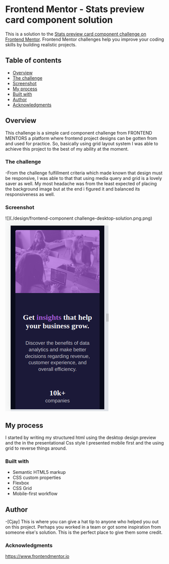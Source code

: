 # Frontend Mentor - Stats preview card component solution

This is a solution to the [Stats preview card component challenge on Frontend Mentor](https://www.frontendmentor.io/challenges/stats-preview-card-component-8JqbgoU62). Frontend Mentor challenges help you improve your coding skills by building realistic projects. 

## Table of contents

- [Overview](#overview)
- [The challenge](#the-challenge)
- [Screenshot](#screenshot)
- [My process](#my-process)
- [Built with](#built-with)
- [Author](#author)
- [Acknowledgments](#acknowledgments)


## Overview
This challenge is a simple card component challenge from FRONTEND MENTORS a platform where frontend project designs can be gotten from and used for practice. So, basically using grid layout system I was able to achieve this project to the best of my ability at the moment.
### The challenge
-From the challenge fulfillment criteria which made known that design must be responsive, I was able to that that using media query and grid is a lovely saver as well. My most headache was from the least expected of placing the background image but at the end i figured it and balanced its responsiveness as well.

### Screenshot

![](./design/frontend-component challenge-desktop-solution.png.png)
![](./design/my-solution-mobile-preview.png.png)

## My process
I started by writing my structured html using the desktop design preview and the in the presentational Css style I presented mobile first and the using grid to reverse things around.
### Built with

- Semantic HTML5 markup
- CSS custom properties
- Flexbox
- CSS Grid
- Mobile-first workflow




## Author
-[Cjay]
This is where you can give a hat tip to anyone who helped you out on this project. Perhaps you worked in a team or got some inspiration from someone else's solution. This is the perfect place to give them some credit.

### Acknowledgments
https://www.frontendmentor.io